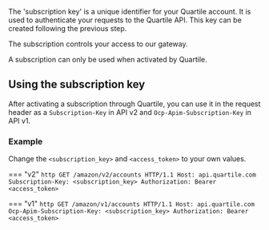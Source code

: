 The 'subscription key' is a unique identifier for your Quartile account.
It is used to authenticate your requests to the Quartile API. This key can be created following the previous step.

The subscription controls your access to our gateway.

A subscription can only be used when activated by Quartile.

## **Using the subscription key**

After activating a subscription through Quartile, you can use it in the request header as a `Subscription-Key` in API v2 and `Ocp-Apim-Subscription-Key` in API v1.


### **Example**

Change the `<subscription_key>` and `<access_token>` to your own values.

=== "v2"
    ```http
    GET /amazon/v2/accounts HTTP/1.1
    Host: api.quartile.com
    Subscription-Key: <subscription_key>
    Authorization: Bearer <access_token>
    ```

=== "v1"
    ```http
    GET /amazon/v1/accounts HTTP/1.1
    Host: api.quartile.com
    Ocp-Apim-Subscription-Key: <subscription_key>
    Authorization: Bearer <access_token>
    ```